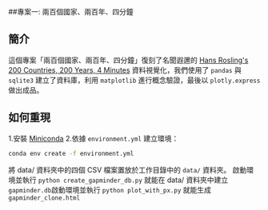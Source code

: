 ##專案一: 兩百個國家、兩百年、四分鐘

## 簡介

這個專案「兩百個國家、兩百年、四分鐘」復刻了名聞遐邇的 [Hans Rosling's 200 Countries, 200 Years, 4 Minutes](https://youtu.be/jbkSRLYSojo?si=5WkjOoiU_IPuKGsR) 資料視覺化，我們使用了 `pandas` 與 `sqlite3` 建立了資料庫，利用 `matplotlib` 進行概念驗證，最後以 `plotly.express` 做出成品。

## 如何重現
1.安裝 [Miniconda](https://docs.anaconda.com/miniconda)
2.依據 `environment.yml` 建立環境：
``` bash
conda env create -f environment.yml
```

將 data/ 資料夾中的四個 CSV 檔案置放於工作目錄中的 `data/` 資料夾。
啟動環境並執行 `python create_gapminder_db.py` 就能在 data/ 資料夾中建立 `gapminder.db`啟動環境並執行 `python plot_with_px.py` 就能生成 `gapminder_clone.html`